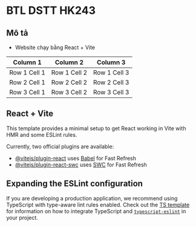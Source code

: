 # BTL DSTT HK243

## Mô tả
- Website chạy bằng React + Vite

| Column 1      | Column 2      | Column 3      |
| ------------- | ------------- | ------------- |
| Row 1 Cell 1  | Row 1 Cell 2  | Row 1 Cell 3  |
| Row 2 Cell 1  | Row 2 Cell 2  | Row 2 Cell 3  |
| Row 3 Cell 1  | Row 3 Cell 2  | Row 3 Cell 3  |

## React + Vite
This template provides a minimal setup to get React working in Vite with HMR and some ESLint rules.

Currently, two official plugins are available:

- [@vitejs/plugin-react](https://github.com/vitejs/vite-plugin-react/blob/main/packages/plugin-react) uses [Babel](https://babeljs.io/) for Fast Refresh
- [@vitejs/plugin-react-swc](https://github.com/vitejs/vite-plugin-react/blob/main/packages/plugin-react-swc) uses [SWC](https://swc.rs/) for Fast Refresh

## Expanding the ESLint configuration

If you are developing a production application, we recommend using TypeScript with type-aware lint rules enabled. Check out the [TS template](https://github.com/vitejs/vite/tree/main/packages/create-vite/template-react-ts) for information on how to integrate TypeScript and [`typescript-eslint`](https://typescript-eslint.io) in your project.

